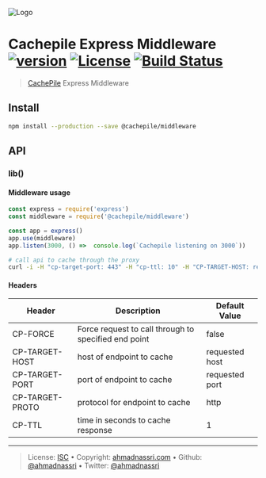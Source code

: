 ![Logo](https://github.com/cachepile/brand/blob/master/logo.svg)

# Cachepile Express Middleware [![version][npm-version]][npm-url] [![License][license-image]][license-url] [![Build Status][travis-image]][travis-url]

> [CachePile][cachepile] Express Middleware

## Install

```bash
npm install --production --save @cachepile/middleware
```

## API

### lib()

#### Middleware usage 
```js
const express = require('express')
const middleware = require('@cachepile/middleware')

const app = express()
app.use(middleware)
app.listen(3000, () =>  console.log(`Cachepile listening on 3000`))
```

```bash
# call api to cache through the proxy
curl -i -H "cp-target-port: 443" -H "cp-ttl: 10" -H "CP-TARGET-HOST: reqres.in" -H "CP-TARGET-PROTO: https"  localhost:3000/api/users
```

#### Headers
| Header | Description | Default Value |
| ------------- | ------------- | ------------- |
| CP-FORCE | Force request to call through to specified end point | false |
| CP-TARGET-HOST | host of endpoint to cache | requested host |
| CP-TARGET-PORT | port of endpoint to cache | requested port |
| CP-TARGET-PROTO | protocol for endpoint to cache | http |
| CP-TTL | time in seconds to cache response | 1 |

---
> License: [ISC][license-url] &bull; 
> Copyright: [ahmadnassri.com](https://www.ahmadnassri.com) &bull; 
> Github: [@ahmadnassri](https://github.com/ahmadnassri) &bull; 
> Twitter: [@ahmadnassri](https://twitter.com/ahmadnassri)

[license-url]: http://choosealicense.com/licenses/isc/
[license-image]: https://img.shields.io/github/license/cachepile/middleware.svg?style=flat-square

[travis-url]: https://travis-ci.org/cachepile/middleware
[travis-image]: https://img.shields.io/travis/cachepile/middleware.svg?style=flat-square

[npm-url]: https://www.npmjs.com/package/@cachepile/middleware
[npm-version]: https://img.shields.io/npm/v/@cachepile/middleware.svg?style=flat-square

[cachepile]: https://cachepile.github.io
